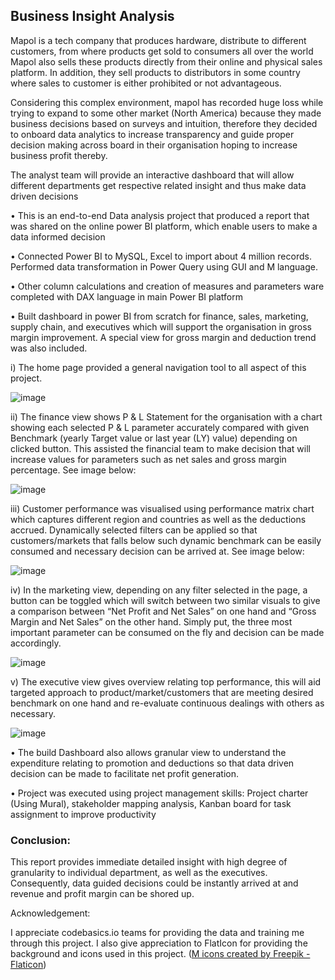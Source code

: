 ## Business Insight Analysis

Mapol is a tech company that produces hardware, distribute to different customers, from where products get sold to consumers all over the world
Mapol also sells these products directly from their online and physical sales platform. 
In addition, they sell products to distributors in some country where sales to customer is either prohibited or not advantageous.

Considering this complex environment, mapol has recorded huge loss while trying to expand to some other market (North America) because they made business decisions
based on surveys and intuition, therefore they decided to onboard data analytics to increase transparency and guide proper decision 
making across board in their organisation hoping to increase business profit thereby. 

The analyst team will provide an interactive dashboard that will allow different departments get respective related insight and thus make data driven decisions
 
•	This is an end-to-end Data analysis project that produced a report that was shared on the online power BI platform, which enable users to make a data informed decision

•	Connected Power BI to MySQL, Excel to import about 4 million records. Performed data transformation in Power Query using GUI and M language.

•	Other column calculations and creation of measures and parameters ware completed with DAX language in main Power BI platform

•	Built dashboard in power BI from scratch for finance, sales, marketing, supply chain, and executives which will support the organisation in gross margin improvement. A special view for gross margin and deduction trend was also included.

i)	The home page provided a general navigation tool to all aspect of this project.

![image](https://user-images.githubusercontent.com/71553115/199634061-2aba8e10-86e9-46d8-a039-b87d0ba787f8.png)


ii)	The finance view shows P & L Statement for the organisation with a chart showing each selected P & L parameter accurately compared with given Benchmark (yearly Target value or last year (LY) value) depending on clicked button.  This assisted the financial team to make decision that will increase values for parameters such as net sales and gross margin percentage. 
See image below:

![image](https://user-images.githubusercontent.com/71553115/199634115-87e6c2a6-d0ba-4978-9099-7a387e84cf53.png)


iii)	Customer performance was visualised using performance matrix chart which captures different region and countries as well as the deductions accrued. Dynamically selected filters can be applied so that customers/markets that falls below such dynamic benchmark can be easily consumed and necessary decision can be arrived at. 
See image below:

![image](https://user-images.githubusercontent.com/71553115/199634165-4632eee8-9295-40f9-9a19-6dd7c8fc1d9d.png)

iv)	In the marketing view, depending on any filter selected in the page, a button can be toggled which will switch between two similar visuals to give a comparison between “Net Profit and Net Sales” on one hand and “Gross Margin and Net Sales” on the other hand. Simply put, the three most important parameter can be consumed on the fly and decision can be made accordingly.

![image](https://user-images.githubusercontent.com/71553115/199634211-8dd58054-0fc0-4525-8bfd-288a612f78f5.png)

v)	The executive view gives overview relating top performance, this will aid targeted approach to product/market/customers that are meeting desired benchmark on one hand and re-evaluate continuous dealings with others as necessary.

![image](https://user-images.githubusercontent.com/71553115/199634286-bc9150d0-6057-45bb-be77-5108f29dd8cb.png)


•	The build Dashboard also allows granular view to understand the expenditure relating to promotion and deductions so that data driven decision can be made to facilitate net profit generation.

•	Project was executed using project management skills: Project charter (Using Mural), stakeholder mapping analysis, Kanban board for task assignment to improve productivity

### Conclusion:

This report provides immediate detailed insight with high degree of granularity to individual department, as well as the executives. Consequently, data guided decisions could be instantly arrived at and revenue and profit margin can be shored up.

Acknowledgement:

I appreciate codebasics.io teams for providing the data and training me through this project. 
I also give appreciation to FlatIcon for providing the background and icons used in this project.
(<a href="https://www.flaticon.com/free-icons/m" title="m icons">M icons created by Freepik - Flaticon</a>)
